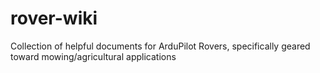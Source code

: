 # rover-wiki
Collection of helpful documents for ArduPilot Rovers, specifically geared toward mowing/agricultural applications
